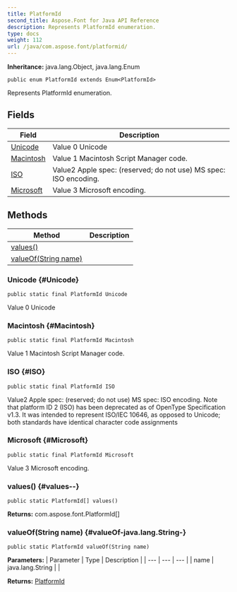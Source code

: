 ```yaml
---
title: PlatformId
second_title: Aspose.Font for Java API Reference
description: Represents PlatformId enumeration.
type: docs
weight: 112
url: /java/com.aspose.font/platformid/
---
```

**Inheritance:**
java.lang.Object, java.lang.Enum
```
public enum PlatformId extends Enum<PlatformId>
```

Represents PlatformId enumeration.
## Fields

| Field | Description |
| --- | --- |
| [Unicode](#Unicode) | Value 0 Unicode |
| [Macintosh](#Macintosh) | Value 1 Macintosh Script Manager code. |
| [ISO](#ISO) | Value2 Apple spec: (reserved; do not use) MS spec: ISO encoding. |
| [Microsoft](#Microsoft) | Value 3 Microsoft encoding. |
## Methods

| Method | Description |
| --- | --- |
| [values()](#values--) |  |
| [valueOf(String name)](#valueOf-java.lang.String-) |  |
### Unicode {#Unicode}
```
public static final PlatformId Unicode
```


Value 0 Unicode

### Macintosh {#Macintosh}
```
public static final PlatformId Macintosh
```


Value 1 Macintosh Script Manager code.

### ISO {#ISO}
```
public static final PlatformId ISO
```


Value2 Apple spec: (reserved; do not use) MS spec: ISO encoding. Note that platform ID 2 (ISO) has been deprecated as of OpenType Specification v1.3. It was intended to represent ISO/IEC 10646, as opposed to Unicode; both standards have identical character code assignments

### Microsoft {#Microsoft}
```
public static final PlatformId Microsoft
```


Value 3 Microsoft encoding.

### values() {#values--}
```
public static PlatformId[] values()
```




**Returns:**
com.aspose.font.PlatformId[]
### valueOf(String name) {#valueOf-java.lang.String-}
```
public static PlatformId valueOf(String name)
```




**Parameters:**
| Parameter | Type | Description |
| --- | --- | --- |
| name | java.lang.String |  |

**Returns:**
[PlatformId](../../com.aspose.font/platformid)
